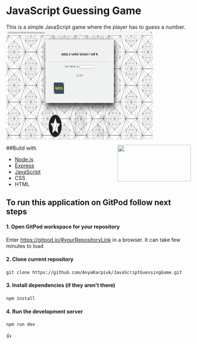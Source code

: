 # JavaScript Guessing Game
This is a simple JavaScript game where the player has to guess a number. 
<img align="center" width="400" height="300" src="1.PNG">

##Build with
<img align="right" width="200" height="100" src="https://i.morioh.com/8c8203b86e.png">

- [Node.js](https://nodejs.org/en/)
- [Express](https://expressjs.com/)
- [JavaScript](https://www.javascript.com/)
- CSS
- HTML

## To run this application on GitPod follow next steps 

#### 1. Open GitPod workspace for your repository
Enter https://gitpod.io/#yourRepositoryLink in a browser. It can take few minutes to load

#### 2. Clone current repository
```linux
git clone https://github.com/AnyaKarpiuk/JavaScriptGuessingGame.git
```

#### 3. Install dependencies (if they aren't there)
```linux
npm install
```

#### 4. Run the development server
```linux
npm run dev
```

:+1:
